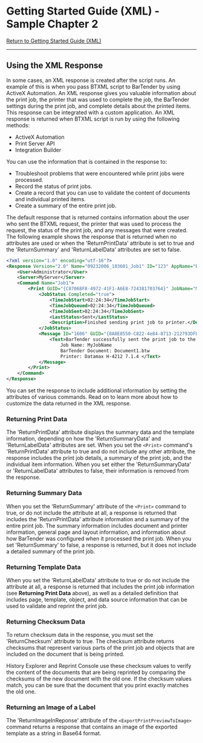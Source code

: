 # Getting Started Guide (XML) - Sample Chapter 2

[Return to Getting Started Guide (XML)](overview.html)

---

## Using the XML Response

In some cases, an XML response is created after the script runs. An example of this is when you pass BTXML script to BarTender by using ActiveX Automation. An XML response gives you valuable information about the print job, the printer that was used to complete the job, the BarTender settings during the print job, and complete details about the printed items. This response can be integrated with a custom application. An XML response is returned when BTXML script is run by using the following methods:

* ActiveX Automation
* Print Server API
* Integration Builder

You can use the information that is contained in the response to:

* Troubleshoot problems that were encountered while print jobs were processed.
* Record the status of print jobs.
* Create a record that you can use to validate the content of documents and individual printed items.
* Create a summary of the entire print job.

The default response that is returned contains information about the user who sent the BTXML request, the printer that was used to process the request, the status of the print job, and any messages that were created. The following example shows the response that is returned when no attributes are used or when the 'ReturnPrintData' attribute is set to true and the 'ReturnSummary' and 'ReturnLabelData' attributes are set to false.

~~~ xml
<?xml version="1.0" encoding="utf-16"?>
<Response Version="2.0" Name="09232006_103601_Job1" ID="123" AppName="BarTender" AppVersion="9.00" AppVersionId="900" AppVersionMajor="9" AppVersionMinor="00" AppVersionBuild="2345" AppInstancePid="12345" AppInstanceGUID="(5EFC7975-14BC-11CF-9B2B-00AA00573819)">
    <User>Administrator</User>
    <Server>MyServer</Server>
    <Command Name="Job1">
        <Print GUID="{C87068F8-4972-41F1-A6E8-724381703764}" JobName="MCIJob" ID="1234" JobLastStatus="Sent" JobCompleted="true">
            <JobStatus Completed="true">
                <TimeJobStart>02:24:34</TimeJobStart>
                <TimeJobQueued>02:24:34</TimeJobQueued>
                <TimeJobSent>02:24:34</TimeJobSent>
                <LastStatus>Sent</LastStatus>
                <Description>Finished sending print job to printer.</Description>
            </JobStatus>
            <Message ID="1606" GUID="{8A8E8550-C822-4e84-8713-212793DFD6E1}" Severity="Information" Category="Miscellaneous" Response="OK">
                <Text>BarTender successfully sent the print job to the spooler.
                    Job Name: MyJobName
                    BarTender Document: Document1.btw
                    Printer: Datamax H-4212 7.1.4 </Text>
            </Message>
        </Print>
    </Command>
</Response>
~~~

You can set the response to include additional information by setting the attributes of various commands. Read on to learn more about how to customize the data returned in the XML response.

### Returning Print Data

The 'ReturnPrintData' attribute displays the summary data and the template information, depending on how the 'ReturnSummaryData' and 'ReturnLabelData' attributes are set. When you set the `<Print>` command's 'ReturnPrintData' attribute to true and do not include any other attribute, the response includes the print job details, a summary of the print job, and the individual item information. When you set either the 'ReturnSummaryData' or 'ReturnLabelData' attributes to false, their information is removed from the response.

### Returning Summary Data 

When you set the 'ReturnSummary' attribute of the `<Print>` command to true, or do not include the attribute at all, a response is returned that includes the 'ReturnPrintData' attribute information and a summary of the entire print job. The summary information includes document and printer information, general page and layout information, and information about how BarTender was configured when it processed the print job. When you set 'ReturnSummary' to false, a response is returned, but it does not include a detailed summary of the print job.

### Returning Template Data 

When you set the 'ReturnLabelData' attribute to true or do not include the attribute at all, a response is returned that includes the print job information (see <strong>Returning Print Data</strong> above), as well as a detailed definition that includes page, template, object, and data source information that can be used to validate and reprint the print job. 

### Returning Checksum Data

To return checksum data in the response, you must set the 'ReturnChecksum' attribute to true. The checksum attribute returns checksums that represent various parts of the print job and objects that are included on the document that is being printed.

History Explorer and Reprint Console use these checksum values to verify the content of the documents that are being reprinted by comparing the checksums of the new document with the old one. If the checksum values match, you can be sure that the document that you print exactly matches the old one.

### Returning an Image of a Label

The 'ReturnImageInReponse' attribute of the `<ExportPrintPreviewToImage>` command returns a response that contains an image of the exported template as a string in Base64 format. 

